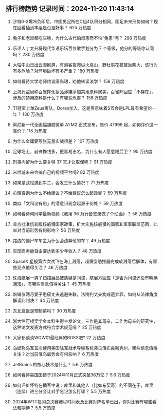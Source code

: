 
## 排行榜趋势 记录时间：2024-11-20 11:43:14
  
  1. 沙特0-2爆冷负印尼，中国男足所在C组4队积分相同，国足未来形势如何？现在回看抽到本组是否是好事？ 625 万热度
    
  2. 兔子和老鼠都吃庄稼，为什么古代怕鼠患而不怕“兔患”呢？ 298 万热度
    
  3. 乐评人丁太升将现代华语乐坛百位歌手划分为 7 个等级，他分的等级你认同吗？ 230 万热度
    
  4. 大牯牛山日出云海刷屏，有游客夜爬纵火烧山，野杜鹃花枝被当柴火，该行为有多危险？对环境破坏有多严重？ 180 万热度
    
  5. 如何看待大学老师约谈唐尚珺，劝他转读法学？ 156 万热度
    
  6. 上海药监局称百雀羚化妆品涉嫌添加禁用原料属实，百雀羚回应「不存在」，涉及的禁用原料是什么？有哪些危害？ 156 万热度
    
  7. T1冠军上单Zeus离队，Doran加入，这是否意味着S15会是LPL最有希望的一年？ 130 万热度
    
  8. 索尼新一代全画幅旗舰微单 A1 M2 正式发布，售价 47999 起，如何评价这一售价？ 118 万热度
    
  9. 为什么金庸要写张无忌实战很差？ 107 万热度
    
  10. 足球场上，前锋挣钱多，更容易出名，为什么有人愿意踢后卫？ 95 万热度
    
  11. 刑事拘留为什么要关够 37 天才让取保呢？ 91 万热度
    
  12. 米哈游未来会搞自己的视频平台吗? 82 万热度
    
  13. 如果是武松遇到牛二，会发生什么情况？ 71 万热度
    
  14. 心理咨询为什么不给建议？不给建议怎么起效呢？ 59 万热度
    
  15. 类似「文科没有用」的潜意识观念起源于何处？ 59 万热度
    
  16. 如何看待何同学最新视频《我用 36 万行备忘录做了个动画》？ 58 万热度
    
  17. 普京批准俄新版核威慑国家政策，扩大实施核威慑的国家和军事联盟范围，此举对当前形势有何影响？ 56 万热度
    
  18. 路边的僵尸车车主为什么会遗弃他的车？ 49 万热度
    
  19. 实现商务舱自由要达到多少年收入？ 48 万热度
    
  20. SpaceX 星舰第六次试飞在海上溅落，超重型助推器完成软溅落后解体，有哪些亮点值得关注？ 46 万热度
    
  21. 珠海航展一男子扫描展品被质疑是间谍，航展方回应「是否为间谍还没有明确通知」，有哪些信息值得关注？ 45 万热度
    
  22. 新婚仅两月妻子患癌丈夫逃避失联，法院判丈夫构成遗弃罪，如何从法律角度解读此判决？ 44 万热度
    
  23. 东北盒饭是预制菜吗？ 30 万热度
    
  24. 浙大竺可桢奖学金本科生得主发论文，三作是其母亲，二作为母亲的研究生，这种论文发表方式符合学术规范吗？ 25 万热度
    
  25. 大家都谈谈WOW中最经典的BOSS吧? 22 万热度
    
  26. 乌媒称乌军首次使用美国陆军战术导弹系统袭击俄布良斯克州，哪些信息值得关注？对当前俄乌局势会有何影响？ 6 万热度
    
  27. JetBrains 的核心技术是什么？ 5.6 万热度
    
  28. 如何看待美国国债于2024年11月正式突破36万亿？ 5.6 万热度
    
  29. 如何评价怀特在播客中说：库里和其他人（比如东契奇）的不同在于，库里（连续）进三分会让对手忘记怎么打球？ 5.5 万热度
    
  30. 2024年WTT福冈总决赛赛程时间表及比赛对阵名单已出，你对比赛有哪些看法和期待？ 5.5 万热度
    